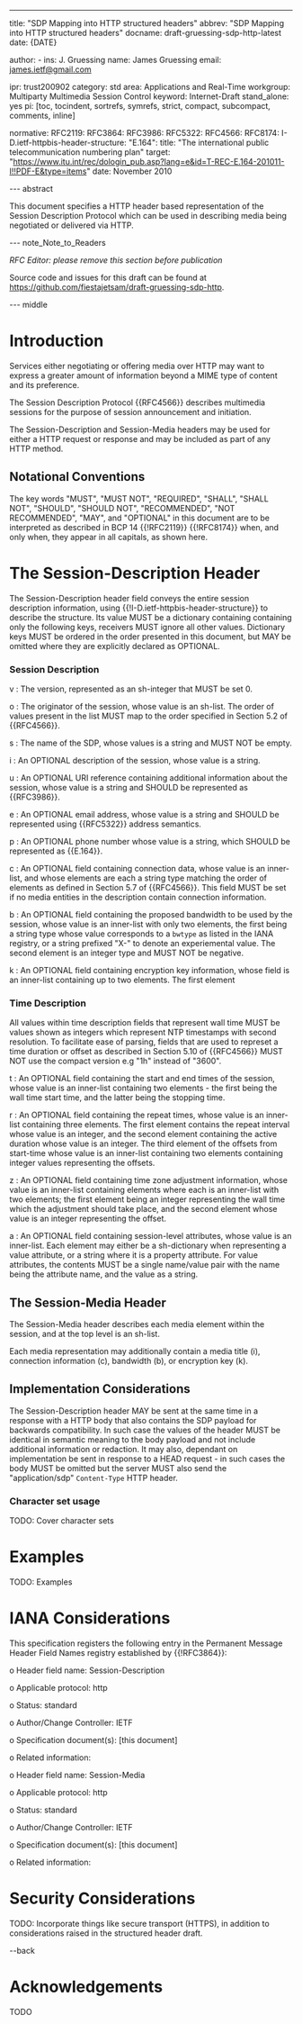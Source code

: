 ---
title: "SDP Mapping into HTTP structured headers"
abbrev: "SDP Mapping into HTTP structured headers"
docname: draft-gruessing-sdp-http-latest
date: {DATE}

author:
    -
      ins: J. Gruessing
      name: James Gruessing
      email: james.ietf@gmail.com

ipr: trust200902
category: std
area: Applications and Real-Time
workgroup: Multiparty Multimedia Session Control
keyword: Internet-Draft
stand_alone: yes
pi: [toc, tocindent, sortrefs, symrefs, strict, compact, subcompact, comments, inline]

normative:
    RFC2119:
    RFC3864:
    RFC3986:
    RFC5322:
    RFC4566:
    RFC8174:
    I-D.ietf-httpbis-header-structure:
    "E.164":
        title: "The international public telecommunication numbering plan"
        target: "https://www.itu.int/rec/dologin_pub.asp?lang=e&id=T-REC-E.164-201011-I!!PDF-E&type=items"
        date: November 2010

--- abstract

This document specifies a HTTP header based representation of the Session
Description Protocol which can be used in describing media being negotiated or
delivered via HTTP.

--- note_Note_to_Readers

*RFC Editor: please remove this section before publication*

Source code and issues for this draft can be found at
<https://github.com/fiestajetsam/draft-gruessing-sdp-http>.

--- middle

# Introduction

Services either negotiating or offering media over HTTP may want to express a
greater amount of information beyond a MIME type of content and its preference.

The Session Description Protocol {{RFC4566}} describes multimedia sessions for
the purpose of session announcement and initiation.

The Session-Description and Session-Media headers may be used for either a HTTP
request or response and may be included as part of any HTTP method.

## Notational Conventions

The key words "MUST", "MUST NOT", "REQUIRED", "SHALL", "SHALL NOT", "SHOULD",
"SHOULD NOT", "RECOMMENDED", "NOT RECOMMENDED", "MAY", and "OPTIONAL" in this
document are to be interpreted as described in BCP 14 {{!RFC2119}} {{!RFC8174}}
when, and only when, they appear in all capitals, as shown here.

# The Session-Description Header

The Session-Description header field conveys the entire session description
information, using {{!I-D.ietf-httpbis-header-structure}} to describe the
structure. Its value MUST be a dictionary containing containing only the
following keys, receivers MUST ignore all other values. Dictionary keys MUST be
ordered in the order presented in this document, but MAY be omitted where they
are explicitly declared as OPTIONAL.

### Session Description

v
 : The version, represented as an sh-integer that MUST be set 0.

o
 : The originator of the session, whose value is an sh-list. The order of values
   present in the list MUST map to the order specified in Section 5.2 of
   {{RFC4566}}.

s
 : The name of the SDP, whose values is a string and MUST NOT be empty.

i
 : An OPTIONAL description of the session, whose value is a string.

u
 : An OPTIONAL URI reference containing additional information about the
   session, whose value is a string and SHOULD be represented as {{RFC3986}}.

e
 : An OPTIONAL email address, whose value is a string and SHOULD be represented
   using {{RFC5322}} address semantics.

p
 : An OPTIONAL phone number whose value is a string, which SHOULD be represented
   as {{E.164}}.

c
 : An OPTIONAL field containing connection data, whose value is an inner-list, and
   whose elements are each a string type matching the order of elements as
   defined in Section 5.7 of {{RFC4566}}. This field MUST be set if no media
   entities in the description contain connection information.

b
 : An OPTIONAL field containing the proposed bandwidth to be used by the
   session, whose value is an inner-list with only two elements, the first being a
   string type whose value corresponds to a `bwtype` as listed in the IANA
   registry, or a string prefixed "X-" to denote an experiemental value. The
   second element is an integer type and MUST NOT be negative.

k
 : An OPTIONAL field containing encryption key information, whose field is an
   inner-list containing up to two elements. The first element

### Time Description

All values within time description fields that represent wall time MUST be
values shown as integers which represent NTP timestamps with second resolution.
To facilitate ease of parsing, fields that are used to represet a time duration
or offset as described in Section 5.10 of {{RFC4566}} MUST NOT use the compact
version e.g "1h" instead of "3600".

t
 : An OPTIONAL field containing the start and end times of the session, whose
   value is an inner-list containing two elements - the first being the wall time
   start time, and the latter being the stopping time.

r
 : An OPTIONAL field containing the repeat times, whose value is an inner-list
   containing three elements. The first element contains the repeat interval
   whose value is an integer, and the second element containing the active
   duration whose value is an integer. The third element of the offsets from
   start-time whose value is an inner-list containing two elements containing
   integer values representing the offsets.

z
 : An OPTIONAL field containing time zone adjustment information, whose value is
   an inner-list containing elements where each is an inner-list with two elements;
   the first element being an integer representing the wall time which the
   adjustment should take place, and the second element whose value is an
   integer representing the offset.

a
 : An OPTIONAL field containing session-level attributes, whose value is an
   inner-list. Each element may either be a sh-dictionary when representing a value
   attribute, or a string where it is a property attribute. For value
   attributes, the contents MUST be a single name/value pair with the name being
   the attribute name, and the value as a string.

## The Session-Media Header

The Session-Media header describes each media element within the session, and at
the top level is an sh-list.

Each media representation may additionally contain a media title (i), connection
information (c), bandwidth (b), or encryption key (k).

## Implementation Considerations

The Session-Description header MAY be sent at the same time in a response with a
HTTP body that also contains the SDP payload for backwards compatibility. In
such case the values of the header MUST be identical in semantic meaning to the
body payload and not include additional information or redaction. It may also,
dependant on implementation be sent in response to a HEAD request - in such
cases the body MUST be omitted but the server MUST also send the
"application/sdp" `Content-Type` HTTP header.

### Character set usage

TODO: Cover character sets

# Examples

TODO: Examples

# IANA Considerations

This specification registers the following entry in the Permanent Message Header
Field Names registry established by {{!RFC3864}}:

   o  Header field name: Session-Description

   o  Applicable protocol: http

   o  Status: standard

   o  Author/Change Controller: IETF

   o  Specification document(s): \[this document\]

   o  Related information:



   o  Header field name: Session-Media

   o  Applicable protocol: http

   o  Status: standard

   o  Author/Change Controller: IETF

   o  Specification document(s): \[this document\]

   o  Related information:


# Security Considerations

TODO: Incorporate things like secure transport (HTTPS), in addition to
considerations raised in the structured header draft.

--back

# Acknowledgements

TODO
